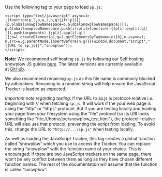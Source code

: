 Use the following tag to your page to load `sp.js`:

```
<script type="text/javascript" async=1>
;(function(p,l,o,w,i,n,g){if(!p[i]){p.GlobalSnowplowNamespace=p.GlobalSnowplowNamespace||[]; p.GlobalSnowplowNamespace.push(i);p[i]=function(){(p[i].q=p[i].q||[]).push(arguments) };p[i].q=p[i].q||[];n=l.createElement(o);g=l.getElementsByTagName(o)[0];n.async=1; n.src=w;g.parentNode.insertBefore(n,g)}}(window,document,"script","{{URL to sp.js}}","snowplow"));
</script>
```

**Note:** We recommend self hosting `sp.js` by following our Self hosting snowplow JS guides [here](/docs/collecting-data/collecting-from-own-applications/javascript-trackers/). The latest versions are currently available at [GitHub](https://github.com/snowplow/snowplow-javascript-tracker/releases).

We also recommend renaming `sp.js` as this file name is commonly blocked by adblockers. Renaming to a random string will help ensure the JavaScript Tracker is loaded as expected.

_Important note regarding testing:_ If the URL to sp.js is protocol-relative i.e. beginning with // when fetching `sp.js`. It will work if the your web page is using the “http” or “https” protocol. But if you are testing locally and loading your page from your filesystem using the “file” protocol (so its URI looks something like “file:///home/joe/snowplow\_test.html”), the protocol-relative URL will also use that protocol, preventing the script from loading. To avoid this, change the URL to `"http://.../sp.js"` when testing locally.

As well as loading the JavaScript Tracker, this tag creates a global function called “snowplow” which you use to access the Tracker. You can replace the string “snowplow” with the function name of your choice. This is encouraged: if there are two JavaScript trackers on the same page, there won’t be any conflict between them as long as they have chosen different function names. The rest of the documentation will assume that the function is called “snowplow”.
